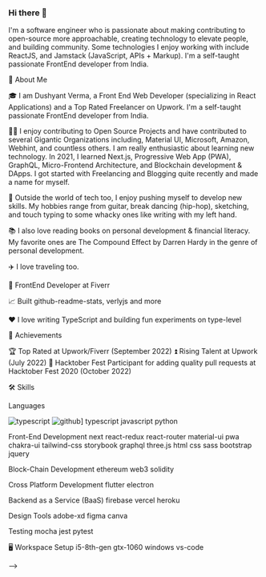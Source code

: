 ### Hi there 👋

I'm a software engineer who is passionate about making contributing to open-source more approachable, creating technology to elevate people, and building community. Some technologies I enjoy working with include ReactJS, and Jamstack (JavaScript, APIs + Markup). I'm a self-taught passionate FrontEnd developer from India.

🚀 About Me

🎓 I am Dushyant Verma, a Front End Web Developer (specializing in React Applications) and a Top Rated Freelancer on Upwork. I'm a self-taught passionate FrontEnd developer from India.

👨‍💻 I enjoy contributing to Open Source Projects and have contributed to several Gigantic Organizations including, Material UI, Microsoft, Amazon, Webhint, and countless others. I am really enthusiastic about learning new technology. In 2021, I learned Next.js, Progressive Web App (PWA), GraphQL, Micro-Frontend Architecture, and Blockchain development & DApps. I got started with Freelancing and Blogging quite recently and made a name for myself.

🎸 Outside the world of tech too, I enjoy pushing myself to develop new skills. My hobbies range from guitar, break dancing (hip-hop), sketching, and touch typing to some whacky ones like writing with my left hand.

📚 I also love reading books on personal development & financial literacy. My favorite ones are The Compound Effect by Darren Hardy in the genre of personal development.

✈️ I love traveling too. 

💼 FrontEnd Developer at Fiverr

📈 Built github-readme-stats, verlyjs and more

❤️ I love writing TypeScript and building fun experiments on type-level

🏅 Achievements

🏆 Top Rated at Upwork/Fiverr (September 2022)
⏫ Rising Talent at Upwork (July 2022)
🤝 Hacktober Fest Participant for adding quality pull requests at Hacktober Fest 2020 (October 2022)

🛠️ Skills

Languages

![typescript](https://img.shields.io/badge/typescript-blue?style=for-the-badge&logo=typescript&logoColor=blue)
![github](https://img.shields.io/badge/GitHub-000000?style=for-the-badge&logo=GitHub&logoColor=white)]
typescript javascript python 

Front-End Development
next react-redux react-router material-ui pwa chakra-ui tailwind-css storybook graphql three.js html css sass bootstrap jquery

Block-Chain Development
ethereum web3 solidity

Cross Platform Development
flutter electron

Backend as a Service (BaaS)
firebase vercel heroku 

Design Tools
adobe-xd figma canva

Testing
mocha jest pytest

🖥️ Workspace Setup
i5-8th-gen gtx-1060 windows vs-code

-->
